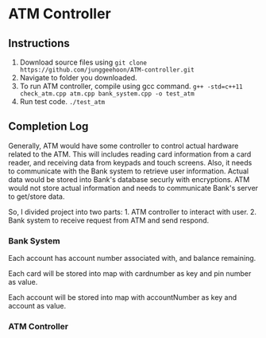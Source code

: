 # ATM Controller

## Instructions

1. Download source files using `git clone https://github.com/junggeehoon/ATM-controller.git`
2. Navigate to folder you downloaded.
3. To run ATM controller, compile using gcc command.
`g++ -std=c++11 check_atm.cpp atm.cpp bank_system.cpp -o test_atm`
4. Run test code.
`./test_atm`


## Completion Log

Generally, ATM would have some controller to control actual hardware related to the ATM. 
This will includes reading card information from a card reader, and receiving data from keypads and touch screens.
Also, it needs to communicate with the Bank system to retrieve user information. 
Actual data would be stored into Bank's database securly with encryptions. 
ATM would not store actual information and needs to communicate Bank's server to get/store data.

So, I divided project into two parts: 1. ATM controller to interact with user. 2. Bank system to receive request from ATM and send respond.

### Bank System
Each account has account number associated with, and balance remaining.

Each card will be stored into map with cardnumber as key and pin number as value.

Each account will be stored into map with accountNumber as key and account as value.



### ATM Controller